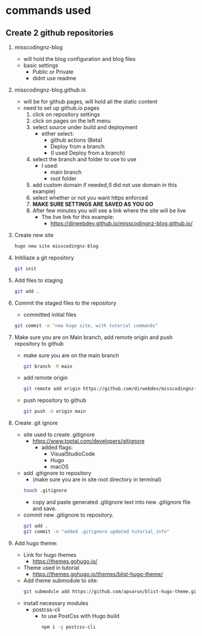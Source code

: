 # commands used

## Create 2 github repositories

1. misscodingnz-blog

    - will hold the blog configuration and blog files
    - basic settings
        - Public or Private
        - didnt use readme


2. misscodingnz-blog.github.io

    - will be for github pages, will hold all the static content
    - need to set up github.io pages
        1. click on repository settings
        2. click on pages on the left menu
        3. select source under build and deployment
            - either select:
                - github actions (Beta)
                - Deploy from a branch
                - (I used Deploy from a branch)
        4. select the branch and folder to use to use
            - I used:
                - main branch
                - root folder
        5. add custom domain if needed,(I did not use domain in this example)
        6. select whether or not you want https enforced
        7. **MAKE SURE SETTINGS ARE SAVED AS YOU GO**
        8. After few minutes you will see a link where the site will be live
            - The live link for this example:
                - https://dirwebdev.github.io/misscodingnz-blog.github.io/


1. Create new site

    ```bash
    hugo new site misscodingnz-blog
    ```
2. Initiliaze a git repository

    ```bash
    git init
    ```
3. Add files to staging
    ```bash
    git add .
    ```

4. Commit the staged files to the repository
    - committed initial files
    ```bash
    git commit -m "new hugo site, with tutorial commands"
    ```

5. Make sure you are on Main branch, add remote origin and push repository to github
    - make sure you are on the main branch
        ```bash
        git branch -M main
        ```
    - add remote origin
        ```bash
        git remote add origin https://github.com/dirwebdev/misscodingnz-blog.git
        ```
    - push repository to github
        ```bash
        git push -U origin main
        ```
6. Create .git ignore
    - site used to create .gitignore
        - https://www.toptal.com/developers/gitignore
            - added flags:
                - VisualStudioCode
                - Hugo
                - macOS
    - add .gitignore to repository
        - (make sure you are in site root directory in terminal)
         ```bash
         touch .gitignore
         ```
        - copy and paste generated .gitignore text into new .gitignore file and save.
    - commit new .gitignore to repository.
        ```bash
        git add .
        git commit -m "added .gitignore updated tutorial_info"
        ```
7. Add hugo theme:
    - Link for hugo themes
        - https://themes.gohugo.io/
    - Theme used in tutorial
        - https://themes.gohugo.io/themes/blist-hugo-theme/
    - Add theme submodule to site:
        ```bash
        git submodule add https://github.com/apvarun/blist-hugo-theme.git themes/blist
        ```
    - install necessary modules
        - postcss-cli
            - to use PostCss with Hugo build
                ```bash
                npm i -g postcss-cli
                ```  